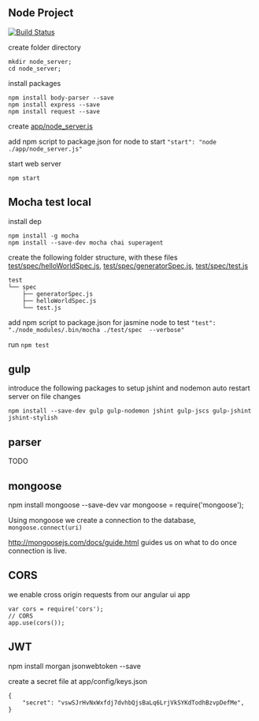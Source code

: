 ## Node Project

[![Build Status](https://travis-ci.org/kmassada/node.svg?branch=master)](https://travis-ci.org/kmassada/node)

create folder directory
```
mkdir node_server;
cd node_server;
```

install packages
```
npm install body-parser --save
npm install express --save
npm install request --save
```

create [app/node_server.js](https://gist.github.com/kmassada/bedc9c12b43280ebb103)

add npm script to package.json for node to start
`"start": "node ./app/node_server.js"`

start web server
```
npm start
```

## Mocha test local
install dep
```
npm install -g mocha
npm install --save-dev mocha chai superagent
```

create the following folder structure,
with these files
[test/spec/helloWorldSpec.js](https://github.com/kmassada/node/blob/master/test/spec/helloWorldSpec.js),
[test/spec/generatorSpec.js](https://github.com/kmassada/node/blob/master/test/spec/generatorSpec.js),
[test/spec/test.js](https://gist.github.com/kmassada/d9dd59474278ebbba4cb)

```
test
└── spec
    ├── generatorSpec.js
    ├── helloWorldSpec.js
    └── test.js
 ```

add npm script to package.json for jasmine node to test
`"test": "./node_modules/.bin/mocha ./test/spec  --verbose"`


run `npm test`

## gulp
introduce the following packages to setup jshint and nodemon auto restart server on file changes

```
npm install --save-dev gulp gulp-nodemon jshint gulp-jscs gulp-jshint jshint-stylish
```
## parser
TODO

## mongoose
npm install mongoose --save-dev
var mongoose   = require('mongoose');

Using mongoose we create a connection to the database,
`mongoose.connect(uri)`

http://mongoosejs.com/docs/guide.html guides us on what to do once connection is live.

## CORS
we enable cross origin requests from our angular ui app

```
var cors = require('cors');
// CORS
app.use(cors());
```

## JWT

npm install morgan jsonwebtoken --save

create a secret file at app/config/keys.json
```
{
	"secret": "vswSJrHvNxWxfdj7dvhbQjsBaLq6LrjVkSYKdTodhBzvpDefMe",
}
```
